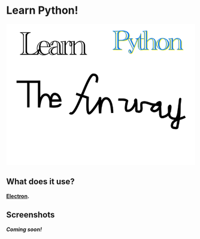 # Learn Python!
![Learn Python the fun way](art/learnpythonthefunway.png)

## What does it use?
**[Electron](http://electron.atom.io).**

## Screenshots
_**Coming soon!**_

